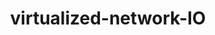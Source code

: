 ---
layout: posts_by_category
categories: virtualized-network-IO
title: virtualized-network-IO
permalink: /category/virtualized-network-IO
---
